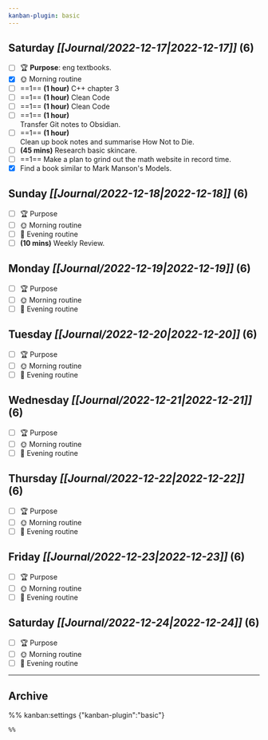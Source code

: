 ```yaml
---
kanban-plugin: basic
---
```


## **Saturday** *[[Journal/2022-12-17|2022-12-17]]* (6)

- [ ] 🏆 **Purpose**: eng textbooks.
- [x] 🌞 Morning routine
- [ ] ==1== **(1 hour)** C++ chapter 3
- [ ] ==1== **(1 hour)** Clean Code
- [ ] ==1== **(1 hour)** Clean Code
- [ ] ==1== **(1 hour)**<br>Transfer Git notes to Obsidian.
- [ ] ==1== **(1 hour)**<br>Clean up book notes and summarise How Not to Die.
- [ ] **(45 mins)** Research basic skincare.
- [ ] ==1== Make a plan to grind out the math website in record time.
- [x] Find a book similar to Mark Manson's Models.

## **Sunday** *[[Journal/2022-12-18|2022-12-18]]* (6)

- [ ] 🏆 Purpose
- [ ] 🌞 Morning routine
- [ ] 🌙 Evening routine
- [ ] **(10 mins)** Weekly Review.

## **Monday** *[[Journal/2022-12-19|2022-12-19]]* (6)

- [ ] 🏆 Purpose
- [ ] 🌞 Morning routine
- [ ] 🌙 Evening routine

## **Tuesday** *[[Journal/2022-12-20|2022-12-20]]* (6)

- [ ] 🏆 Purpose
- [ ] 🌞 Morning routine
- [ ] 🌙 Evening routine

## **Wednesday** *[[Journal/2022-12-21|2022-12-21]]* (6)

- [ ] 🏆 Purpose
- [ ] 🌞 Morning routine
- [ ] 🌙 Evening routine

## **Thursday** *[[Journal/2022-12-22|2022-12-22]]* (6)

- [ ] 🏆 Purpose
- [ ] 🌞 Morning routine
- [ ] 🌙 Evening routine

## **Friday** *[[Journal/2022-12-23|2022-12-23]]* (6)

- [ ] 🏆 Purpose
- [ ] 🌞 Morning routine
- [ ] 🌙 Evening routine

## **Saturday** *[[Journal/2022-12-24|2022-12-24]]* (6)

- [ ] 🏆 Purpose
- [ ] 🌞 Morning routine
- [ ] 🌙 Evening routine

***

## Archive



%% kanban:settings
{"kanban-plugin":"basic"}
```
%%

